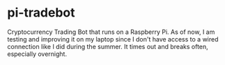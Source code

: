 # pi-tradebot
Cryptocurrency Trading Bot that runs on a Raspberry Pi.
As of now, I am testing and improving it on my laptop since I don't have access to a wired connection like I did during the summer. It times out and breaks often, especially overnight. 
